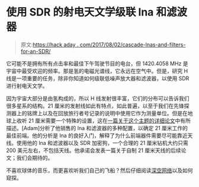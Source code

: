 # 使用 SDR 的射电天文学级联 lna 和滤波器

> 原文:[https://hack aday . com/2017/08/02/cascade-lnas-and-filters-for-an-SDR/](https://hackaday.com/2017/08/02/cascade-lnas-and-filters-for-radioastronomy-with-an-sdr/)

它可能不是拥有所有点击率和最佳下午驾驶节目的电台，但 1420.4058 MHz 是宇宙中最受欢迎的频率。那是氢的电磁光谱线，它永远在空气中。但是，研究 H 线是一项重要的任务，除非你知道如何级联低噪声放大器和滤波器，以使用 SDR 进行射电天文学。

因为宇宙大部分是由氢构成的，所以 H 线发射很丰富，它们的分布可以告诉我们很多星系的结构。21 厘米的发射线如此有特点，如此普遍，以至于我们在先锋探测器上的铭牌上以及在回放旅行者号记录的说明中使用它作为测量单位。但是在地球上收听 21 厘米需要一个特殊的设置，这在[一篇关于这个主题的详细论文](https://www.dropbox.com/s/g5lh24xtmmn5gir/Radioastronomy%20Hydrogen%20line%20frontend%20on%20a%20budget.pdf?dl=0)中有所描述。[Adam]分析了他销售的 lna 和滤波器的多种配置，以确定 21 厘米工作的最佳前端。他的分析是 lna 的良好入门，解释了为什么前端器件需要尽可能靠近天线。使用他的 lna 和滤波器以及 SDR 加密狗，一个合理的 21 厘米钻机大约只需 200 美元左右，不包括天线。他承诺会发表一篇关于自制 21 厘米天线的后续论文；我们会期待的。

不喜欢球体的音乐，而更喜欢听我们自己的飞船？然后仔细阅读[深空网络](http://hackaday.com/2017/07/21/serious-dx-the-deep-space-network/)以及如何窥探。